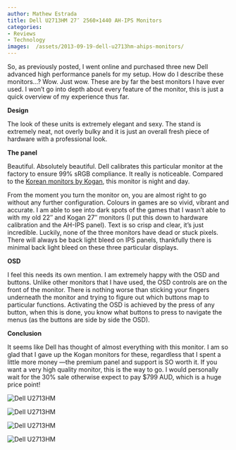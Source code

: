 ```yaml
---
author: Mathew Estrada
title: Dell U2713HM 27″ 2560×1440 AH-IPS Monitors
categories:
- Reviews
- Technology
images:  /assets/2013-09-19-dell-u2713hm-ahips-monitors/
---
```


So, as previously posted, I went online and purchased three new Dell advanced high performance panels for my setup.
How do I describe these monitors…? Wow. Just wow. These are by far the best monitors I have ever used. 
I won’t go into depth about every feature of the monitor, this is just a quick overview of my experience thus far.

<!--more-->

**Design**

The look of these units is extremely elegant and sexy. The stand is extremely neat, not overly bulky and it is just an overall fresh piece of hardware with a professional look.

**The panel**

Beautiful. Absolutely beautiful. Dell calibrates this particular monitor at the factory to ensure 99% sRGB compliance. It really is noticeable. Compared to the [Korean monitors by Kogan](http://45.32.190.163/2013/08/kogan-27-wqhd-2560x1440-led-ips-monitors/), this monitor is night and day. 

From the moment you turn the monitor on, you are almost right to go without any further configuration.
Colours in games are so vivid, vibrant and accurate. I am able to see into dark spots of the games that I wasn’t able to with my old 22″ and Kogan 27″ monitors (I put this down to hardware calibration and the AH-IPS panel).
Text is so crisp and clear, it’s just incredible. Luckily, none of the three monitors have dead or stuck pixels. There will always be back light bleed on IPS panels, thankfully there is minimal back light bleed on these three particular displays.

**OSD**

I feel this needs its own mention. I am extremely happy with the OSD and buttons. Unlike other monitors that I have used, the OSD controls are on the front of the monitor. There is nothing worse than sticking your fingers underneath the monitor and trying to figure out which buttons map to particular functions.
Activating the OSD is achieved by the press of any button, when this is done, you know what buttons to press to navigate the menus (as the buttons are side by side the OSD).

**Conclusion**

It seems like Dell has thought of almost everything with this monitor. I am so glad that I gave up the Kogan monitors for these, regardless that I spent a little more money ―the premium panel and support is SO worth it. If you want a very high quality monitor, this is the way to go. I would personally wait for the 30% sale otherwise expect to pay $799 AUD, which is a huge price point! 




![Dell U2713HM]({{page.images}}pc1.jpg)

![Dell U2713HM]({{page.images}}pc2.jpg)

![Dell U2713HM]({{page.images}}pc3.jpg)

![Dell U2713HM]({{page.images}}pc4.jpg)

